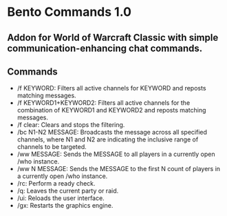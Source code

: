 # Bento Commands 1.0

## Addon for World of Warcraft Classic with simple communication-enhancing chat commands.

## Commands

- /f KEYWORD: Filters all active channels for KEYWORD and reposts matching messages.
- /f KEYWORD1+KEYWORD2: Filters all active channels for the combination of KEYWORD1 and KEYWORD2 and reposts matching messages.
- /f clear: Clears and stops the filtering.
- /bc N1-N2 MESSAGE: Broadcasts the message across all specified channels, where N1 and N2 are indicating the inclusive range of channels to be targeted.
- /ww MESSAGE: Sends the MESSAGE to all players in a currently open /who instance.
- /ww N MESSAGE: Sends the MESSAGE to the first N count of players in a currently open /who instance.
- /rc: Perform a ready check.
- /q: Leaves the current party or raid.
- /ui: Reloads the user interface.
- /gx: Restarts the graphics engine.